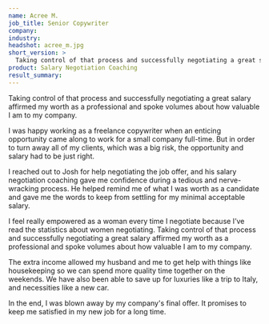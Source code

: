```yaml
---
name: Acree M.
job_title: Senior Copywriter
company: 
industry: 
headshot: acree_m.jpg
short_version: >
  Taking control of that process and successfully negotiating a great salary affirmed my worth as a professional and spoke volumes about how valuable I am to my company.
product: Salary Negotiation Coaching
result_summary: 
---
```


Taking control of that process and successfully negotiating a great salary affirmed my worth as a professional and spoke volumes about how valuable I am to my company.

I was happy working as a freelance copywriter when an enticing opportunity came along to work for a small company full-time. But in order to turn away all of my clients, which was a big risk, the opportunity and salary had to be just right.

I reached out to Josh for help negotiating the job offer, and his salary negotiation coaching gave me confidence during a tedious and nerve-wracking process. He helped remind me of what I was worth as a candidate and gave me the words to keep from settling for my minimal acceptable salary.

I feel really empowered as a woman every time I negotiate because I’ve read the statistics about women negotiating. Taking control of that process and successfully negotiating a great salary affirmed my worth as a professional and spoke volumes about how valuable I am to my company.

The extra income allowed my husband and me to get help with things like housekeeping so we can spend more quality time together on the weekends. We have also been able to save up for luxuries like a trip to Italy, and necessities like a new car.

In the end, I was blown away by my company's final offer. It promises to keep me satisfied in my new job for a long time.